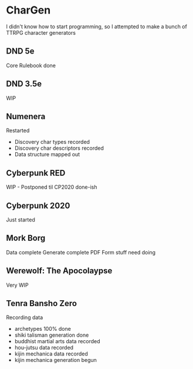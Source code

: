 # CharGen
I didn't know how to start programming, so I attempted to make a bunch of TTRPG character generators

## DND 5e
Core Rulebook done

## DND 3.5e
WIP

## Numenera 
Restarted
  - Discovery char types recorded
  - Discovery char descriptors recorded
  - Data structure mapped out

## Cyberpunk RED
WIP - Postponed til CP2020 done-ish

## Cyberpunk 2020
Just started

## Mork Borg
Data complete
Generate complete
PDF Form stuff need doing

## Werewolf: The Apocolaypse
Very WIP

## Tenra Bansho Zero
Recording data 
  - archetypes 100% done
  - shiki talisman generation done
  - buddhist martial arts data recorded
  - hou-jutsu data recorded
  - kijin mechanica data recorded
  - kijin mechanica generation begun
